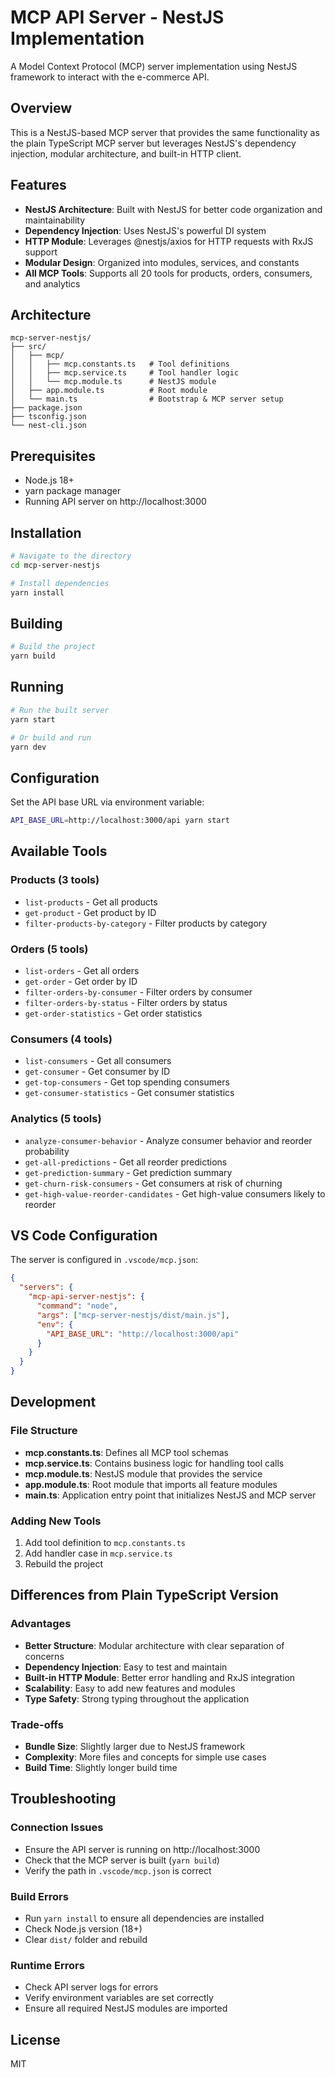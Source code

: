 # MCP API Server - NestJS Implementation

A Model Context Protocol (MCP) server implementation using NestJS framework to interact with the e-commerce API.

## Overview

This is a NestJS-based MCP server that provides the same functionality as the plain TypeScript MCP server but leverages NestJS's dependency injection, modular architecture, and built-in HTTP client.

## Features

- **NestJS Architecture**: Built with NestJS for better code organization and maintainability
- **Dependency Injection**: Uses NestJS's powerful DI system
- **HTTP Module**: Leverages @nestjs/axios for HTTP requests with RxJS support
- **Modular Design**: Organized into modules, services, and constants
- **All MCP Tools**: Supports all 20 tools for products, orders, consumers, and analytics

## Architecture

```
mcp-server-nestjs/
├── src/
│   ├── mcp/
│   │   ├── mcp.constants.ts   # Tool definitions
│   │   ├── mcp.service.ts     # Tool handler logic
│   │   └── mcp.module.ts      # NestJS module
│   ├── app.module.ts          # Root module
│   └── main.ts                # Bootstrap & MCP server setup
├── package.json
├── tsconfig.json
└── nest-cli.json
```

## Prerequisites

- Node.js 18+
- yarn package manager
- Running API server on http://localhost:3000

## Installation

```bash
# Navigate to the directory
cd mcp-server-nestjs

# Install dependencies
yarn install
```

## Building

```bash
# Build the project
yarn build
```

## Running

```bash
# Run the built server
yarn start

# Or build and run
yarn dev
```

## Configuration

Set the API base URL via environment variable:

```bash
API_BASE_URL=http://localhost:3000/api yarn start
```

## Available Tools

### Products (3 tools)

- `list-products` - Get all products
- `get-product` - Get product by ID
- `filter-products-by-category` - Filter products by category

### Orders (5 tools)

- `list-orders` - Get all orders
- `get-order` - Get order by ID
- `filter-orders-by-consumer` - Filter orders by consumer
- `filter-orders-by-status` - Filter orders by status
- `get-order-statistics` - Get order statistics

### Consumers (4 tools)

- `list-consumers` - Get all consumers
- `get-consumer` - Get consumer by ID
- `get-top-consumers` - Get top spending consumers
- `get-consumer-statistics` - Get consumer statistics

### Analytics (5 tools)

- `analyze-consumer-behavior` - Analyze consumer behavior and reorder probability
- `get-all-predictions` - Get all reorder predictions
- `get-prediction-summary` - Get prediction summary
- `get-churn-risk-consumers` - Get consumers at risk of churning
- `get-high-value-reorder-candidates` - Get high-value consumers likely to reorder

## VS Code Configuration

The server is configured in `.vscode/mcp.json`:

```json
{
  "servers": {
    "mcp-api-server-nestjs": {
      "command": "node",
      "args": ["mcp-server-nestjs/dist/main.js"],
      "env": {
        "API_BASE_URL": "http://localhost:3000/api"
      }
    }
  }
}
```

## Development

### File Structure

- **mcp.constants.ts**: Defines all MCP tool schemas
- **mcp.service.ts**: Contains business logic for handling tool calls
- **mcp.module.ts**: NestJS module that provides the service
- **app.module.ts**: Root module that imports all feature modules
- **main.ts**: Application entry point that initializes NestJS and MCP server

### Adding New Tools

1. Add tool definition to `mcp.constants.ts`
2. Add handler case in `mcp.service.ts`
3. Rebuild the project

## Differences from Plain TypeScript Version

### Advantages

- **Better Structure**: Modular architecture with clear separation of concerns
- **Dependency Injection**: Easy to test and maintain
- **Built-in HTTP Module**: Better error handling and RxJS integration
- **Scalability**: Easy to add new features and modules
- **Type Safety**: Strong typing throughout the application

### Trade-offs

- **Bundle Size**: Slightly larger due to NestJS framework
- **Complexity**: More files and concepts for simple use cases
- **Build Time**: Slightly longer build time

## Troubleshooting

### Connection Issues

- Ensure the API server is running on http://localhost:3000
- Check that the MCP server is built (`yarn build`)
- Verify the path in `.vscode/mcp.json` is correct

### Build Errors

- Run `yarn install` to ensure all dependencies are installed
- Check Node.js version (18+)
- Clear `dist/` folder and rebuild

### Runtime Errors

- Check API server logs for errors
- Verify environment variables are set correctly
- Ensure all required NestJS modules are imported

## License

MIT
